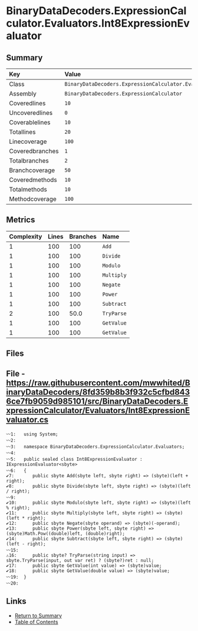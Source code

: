 ﻿# BinaryDataDecoders.ExpressionCalculator.Evaluators.Int8ExpressionEvaluator

## Summary

| Key             | Value                                                                        |
| :-------------- | :--------------------------------------------------------------------------- |
| Class           | `BinaryDataDecoders.ExpressionCalculator.Evaluators.Int8ExpressionEvaluator` |
| Assembly        | `BinaryDataDecoders.ExpressionCalculator`                                    |
| Coveredlines    | `10`                                                                         |
| Uncoveredlines  | `0`                                                                          |
| Coverablelines  | `10`                                                                         |
| Totallines      | `20`                                                                         |
| Linecoverage    | `100`                                                                        |
| Coveredbranches | `1`                                                                          |
| Totalbranches   | `2`                                                                          |
| Branchcoverage  | `50`                                                                         |
| Coveredmethods  | `10`                                                                         |
| Totalmethods    | `10`                                                                         |
| Methodcoverage  | `100`                                                                        |

## Metrics

| Complexity | Lines | Branches | Name       |
| :--------- | :---- | :------- | :--------- |
| 1          | 100   | 100      | `Add`      |
| 1          | 100   | 100      | `Divide`   |
| 1          | 100   | 100      | `Modulo`   |
| 1          | 100   | 100      | `Multiply` |
| 1          | 100   | 100      | `Negate`   |
| 1          | 100   | 100      | `Power`    |
| 1          | 100   | 100      | `Subtract` |
| 2          | 100   | 50.0     | `TryParse` |
| 1          | 100   | 100      | `GetValue` |
| 1          | 100   | 100      | `GetValue` |

## Files

## File - https://raw.githubusercontent.com/mwwhited/BinaryDataDecoders/8fd359b8b3f932c5cfbd8436ce7fb9059d985101/src/BinaryDataDecoders.ExpressionCalculator/Evaluators/Int8ExpressionEvaluator.cs

```CSharp
〰1:   using System;
〰2:   
〰3:   namespace BinaryDataDecoders.ExpressionCalculator.Evaluators;
〰4:   
〰5:   public sealed class Int8ExpressionEvaluator : IExpressionEvaluator<sbyte>
〰6:   {
✔7:       public sbyte Add(sbyte left, sbyte right) => (sbyte)(left + right);
✔8:       public sbyte Divide(sbyte left, sbyte right) => (sbyte)(left / right);
〰9:   
✔10:      public sbyte Modulo(sbyte left, sbyte right) => (sbyte)(left % right);
✔11:      public sbyte Multiply(sbyte left, sbyte right) => (sbyte)(left * right);
✔12:      public sbyte Negate(sbyte operand) => (sbyte)(-operand);
✔13:      public sbyte Power(sbyte left, sbyte right) => (sbyte)Math.Pow((double)left, (double)right);
✔14:      public sbyte Subtract(sbyte left, sbyte right) => (sbyte)(left - right);
〰15:  
⚠16:      public sbyte? TryParse(string input) => sbyte.TryParse(input, out var ret) ? (sbyte?)ret : null;
✔17:      public sbyte GetValue(int value) => (sbyte)value;
✔18:      public sbyte GetValue(double value) => (sbyte)value;
〰19:  }
〰20:  
```

## Links

* [Return to Summary](Summary.md)
* [Table of Contents](../TOC.md)

